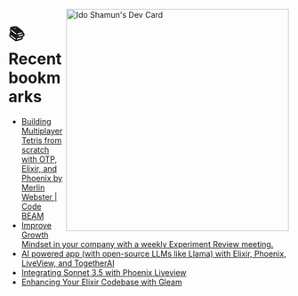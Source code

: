 <a href="https://app.daily.dev/idoshamun"><img src="https://api.daily.dev/devcards/v2/28849d86070e4c099c877ab6837c61f0.png?type=default&r=auy" align="right" width="400" alt="Ido Shamun's Dev Card"/></a>

# 📚 Recent bookmarks
<!-- BOOKMARKS:START -->
- [Building Multiplayer Tetris from scratch with OTP, Elixir, and Phoenix by Merlin Webster | Code BEAM](https://app.daily.dev/posts/MmgcnGtC5?utm_source=rss&utm_medium=bookmarks&utm_campaign=28849d86070e4c099c877ab6837c61f0)
- [Improve Growth Mindset in your company with a weekly Experiment Review meeting.](https://app.daily.dev/posts/MxtYGPFKe?utm_source=rss&utm_medium=bookmarks&utm_campaign=28849d86070e4c099c877ab6837c61f0)
- [AI powered app &lpar;with open-source LLMs like Llama&rpar; with Elixir, Phoenix, LiveView, and TogetherAI](https://app.daily.dev/posts/WxnjVOfjv?utm_source=rss&utm_medium=bookmarks&utm_campaign=28849d86070e4c099c877ab6837c61f0)
- [Integrating Sonnet 3.5 with Phoenix Liveview](https://app.daily.dev/posts/rfEdUFOfg?utm_source=rss&utm_medium=bookmarks&utm_campaign=28849d86070e4c099c877ab6837c61f0)
- [Enhancing Your Elixir Codebase with Gleam](https://app.daily.dev/posts/4QJud2fZb?utm_source=rss&utm_medium=bookmarks&utm_campaign=28849d86070e4c099c877ab6837c61f0)
<!-- BOOKMARKS:END -->
